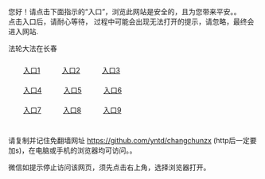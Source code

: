 您好！请点击下面指示的“入口”，浏览此网站是安全的，且为您带来平安。。 <br/>
点击入口后，请耐心等待， 过程中可能会出现无法打开的提示，请忽略，最终会进入网站. </br>

法轮大法在长春<br/>
<div style="padding:10px"><a style="margin:20px" target="_blank" href="https://d35baprkcx6t1i.cloudfront.net/2Qpsp?qxggwxtv" id="ccLink1" rel="nofollow">入口1</a> <a target="_blank" style="margin:20px" href="https://d30oo3mz55ci7a.cloudfront.net/2Qpsp?hyhmhi" id="ccLink2" rel="nofollow">入口2</a> <a style="margin:20px" target="_blank" href="https://d39va8oojyxzhd.cloudfront.net/2Qpsp?zccdall" id="ccLink3" rel="nofollow">入口3</a></div>

<div style="padding:10px" ><a style="margin:20px" target="_blank" href="https://d35baprkcx6t1i.cloudfront.net/2Qpsp?qxggwxtv" id="ccLink4" rel="nofollow">入口4</a> <a style="margin:20px" href="https://d30oo3mz55ci7a.cloudfront.net/2Qpsp?hyhmhi" target="_blank" id="ccLink5" rel="nofollow">入口5</a> <a style="margin:20px" href="https://d39va8oojyxzhd.cloudfront.net/2Qpsp?zccdall" target="_blank" id="ccLink6" rel="nofollow">入口6</a></div>

<div style="padding:10px"><a style="margin:20px" target="_blank" href="https://d35baprkcx6t1i.cloudfront.net/2Qpsp?qxggwxtv" id="ccLink7" rel="nofollow">入口7</a> <a style="margin:20px" href="https://d30oo3mz55ci7a.cloudfront.net/2Qpsp?hyhmhi" target="_blank" id="ccLink8" rel="nofollow">入口8</a> <a style="margin:20px" target="_blank" href="https://d39va8oojyxzhd.cloudfront.net/2Qpsp?zccdall" id="ccLink9" rel="nofollow">入口9</a></div>

<br/>



请复制并记住免翻墙网址 https://github.com/yntd/changchunzx (http后一定要加s)，在电脑或手机的浏览器均可访问。。<br/>

微信如提示停止访问该网页，须先点击右上角，选择浏览器打开。
